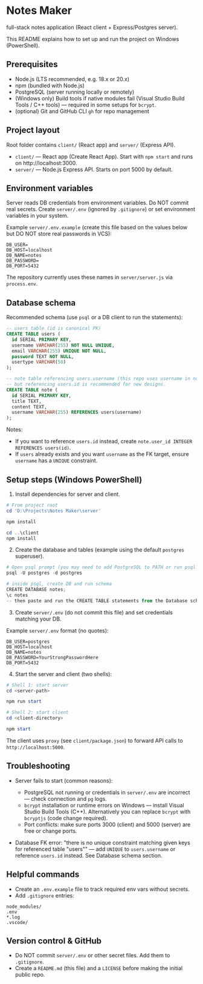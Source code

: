 # Notes Maker

full-stack notes application (React client + Express/Postgres server).

This README explains how to set up and run the project on Windows (PowerShell).

## Prerequisites

- Node.js (LTS recommended, e.g. 18.x or 20.x)
- npm (bundled with Node.js)
- PostgreSQL (server running locally or remotely)
- (Windows only) Build tools if native modules fail (Visual Studio Build Tools / C++ tools) — required in some setups for `bcrypt`.
- (optional) Git and GitHub CLI `gh` for repo management

## Project layout

Root folder contains `client/` (React app) and `server/` (Express API).

- `client/` — React app (Create React App). Start with `npm start` and runs on http://localhost:3000.
- `server/` — Node.js Express API. Starts on port 5000 by default.

## Environment variables

Server reads DB credentials from environment variables. Do NOT commit real secrets. Create `server/.env` (ignored by `.gitignore`) or set environment variables in your system.

Example `server/.env.example` (create this file based on the values below but DO NOT store real passwords in VCS):

```
DB_USER=
DB_HOST=localhost
DB_NAME=notes
DB_PASSWORD=
DB_PORT=5432
```

The repository currently uses these names in `server/server.js` via `process.env`.

## Database schema

Recommended schema (use `psql` or a DB client to run the statements):

```sql
-- users table (id is canonical PK)
CREATE TABLE users (
  id SERIAL PRIMARY KEY,
  username VARCHAR(255) NOT NULL UNIQUE,
  email VARCHAR(255) UNIQUE NOT NULL,
  password TEXT NOT NULL,
  usertype VARCHAR(50)
);

-- note table referencing users.username (this repo uses username in notes),
-- but referencing users.id is recommended for new designs.
CREATE TABLE note (
  id SERIAL PRIMARY KEY,
  title TEXT,
  content TEXT,
  username VARCHAR(255) REFERENCES users(username)
);
```

Notes:
- If you want to reference `users.id` instead, create `note.user_id INTEGER REFERENCES users(id)`.
- If `users` already exists and you want `username` as the FK target, ensure `username` has a `UNIQUE` constraint.

## Setup steps (Windows PowerShell)

1. Install dependencies for server and client.

```powershell
# From project root
cd 'D:\Projects\Notes Maker\server'

npm install

cd ..\client
npm install
```

2. Create the database and tables (example using the default `postgres` superuser).

```powershell
# Open psql prompt (you may need to add PostgreSQL to PATH or run psql from the install directory)
psql -U postgres -d postgres

# inside psql, create DB and run schema
CREATE DATABASE notes;
\c notes
-- then paste and run the CREATE TABLE statements from the Database schema section above
```

3. Create `server/.env` (do not commit this file) and set credentials matching your DB.

Example `server/.env` format (no quotes):

```
DB_USER=postgres
DB_HOST=localhost
DB_NAME=notes
DB_PASSWORD=YourStrongPasswordHere
DB_PORT=5432
```

4. Start the server and client (two shells):

```powershell
# Shell 1: start server
cd <server-path>

npm run start

# Shell 2: start client
cd <client-directory>

npm start
```

The client uses `proxy` (see `client/package.json`) to forward API calls to `http://localhost:5000`.

## Troubleshooting

- Server fails to start (common reasons):
  - PostgreSQL not running or credentials in `server/.env` are incorrect — check connection and `pg` logs.
  - `bcrypt` installation or runtime errors on Windows — install Visual Studio Build Tools (C++). Alternatively you can replace `bcrypt` with `bcryptjs` (code change required).
  - Port conflicts: make sure ports 3000 (client) and 5000 (server) are free or change ports.

- Database FK error: "there is no unique constraint matching given keys for referenced table \"users\"" — add `UNIQUE` to `users.username` or reference `users.id` instead. See Database schema section.

## Helpful commands

- Create an `.env.example` file to track required env vars without secrets.
- Add `.gitignore` entries:
```
node_modules/
.env
*.log
.vscode/
```

## Version control & GitHub

- Do NOT commit `server/.env` or other secret files. Add them to `.gitignore`.
- Create a `README.md` (this file) and a `LICENSE` before making the initial public repo.

